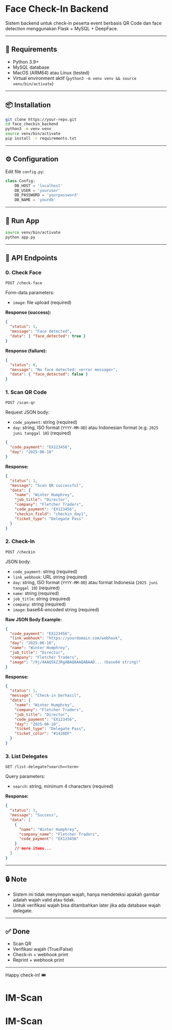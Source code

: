# Face Check-In Backend

Sistem backend untuk check-in peserta event berbasis QR Code dan face detection menggunakan Flask + MySQL + DeepFace.

---

## 🔧 Requirements

- Python 3.9+
- MySQL database
- MacOS (ARM64) atau Linux (tested)
- Virtual environment aktif (`python3 -m venv venv && source venv/bin/activate`)

---

## 📦 Installation

```bash
git clone https://your-repo.git
cd face_checkin_backend
python3 -m venv venv
source venv/bin/activate
pip install -r requirements.txt
```

---

## ⚙️ Configuration

Edit file `config.py`:

```python
class Config:
    DB_HOST = 'localhost'
    DB_USER = 'youruser'
    DB_PASSWORD = 'yourpassword'
    DB_NAME = 'yourdb'
```

---

## 🚀 Run App

```bash
source venv/bin/activate
python app.py
```

---

## 📡 API Endpoints

### 0. Check Face

`POST /check-face`

Form-data parameters:

- `image`: file upload (required)

**Response (success):**

```json
{
  "status": 1,
  "message": "Face detected",
  "data": { "face_detected": true }
}
```

**Response (failure):**

```json
{
  "status": 0,
  "message": "No face detected: <error message>",
  "data": { "face_detected": false }
}
```

### 1. Scan QR Code

`POST /scan-qr`

Request JSON body:

- `code_payment`: string (required)
- `day`: string, ISO format (`YYYY-MM-DD`) atau Indonesian format (e.g. `2025 juni tanggal 10`) (required)

```json
{
  "code_payment": "EX123456",
  "day": "2025-06-10"
}
```

**Response:**

```json
{
  "status": 1,
  "message": "Scan QR successful",
  "data": {
    "name": "Winter Humphrey",
    "job_title": "Director",
    "company": "Fletcher Traders",
    "code_payment": "EX123456",
    "checkin_field": "checkin_day1",
    "ticket_type": "Delegate Pass"
  }
}
```

### 2. Check-In

`POST /checkin`

JSON body:

- `code_payment`: string (required)
- `link_webhook`: URL string (required)
- `day`: string, ISO format (`YYYY-MM-DD`) atau format Indonesia (`2025 juni tanggal 10`) (required)
- `name`: string (required)
- `job_title`: string (required)
- `company`: string (required)
- `image`: base64-encoded string (required)

**Raw JSON Body Example:**

```json
{
  "code_payment": "EX123456",
  "link_webhook": "https://yourdomain.com/webhook",
  "day": "2025-06-10",
  "name": "Winter Humphrey",
  "job_title": "Director",
  "company": "Fletcher Traders",
  "image": "/9j/4AAQSkZJRgABAQAAAQABAAD... (base64 string)"
}
```

**Response:**

```json
{
  "status": 1,
  "message": "Check-in berhasil",
  "data": {
    "name": "Winter Humphrey",
    "company": "Fletcher Traders",
    "job_title": "Director",
    "code_payment": "EX123456",
    "day": "2025-06-10",
    "ticket_type": "Delegate Pass",
    "ticket_color": "#1428DF"
  }
}
```

### 3. List Delegates

`GET /list-delegate?search=<term>`

Query parameters:

- `search`: string, minimum 4 characters (required)

**Response:**

```json
{
  "status": 1,
  "message": "Success",
  "data": [
    {
      "name": "Winter Humphrey",
      "company_name": "Fletcher Traders",
      "code_payment": "EX123456"
    }
    // more items...
  ]
}
```

---

## 🔒 Note

- Sistem ini tidak menyimpan wajah, hanya mendeteksi apakah gambar adalah wajah valid atau tidak.
- Untuk verifikasi wajah bisa ditambahkan later jika ada database wajah delegate.

---

## ✅ Done

- Scan QR
- Verifikasi wajah (True/False)
- Check-in + webhook print
- Reprint + webhook print

---

Happy check-in! 🎟️

# IM-Scan

# IM-Scan

